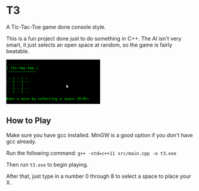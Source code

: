 # T3
A Tic-Tac-Toe game done console style.

This is a fun project done just to do something in C++.
The AI isn't very smart, it just selects an open space at random, so the game is fairly beatable.

<img src="img/gameplay.gif" width="50%" />

## How to Play
Make sure you have gcc installed. MinGW is a good option if you don't have gcc already.

Run the following command: `g++ -std=c++11 src/main.cpp -o t3.exe`

Then run `t3.exe` to begin playing.

After that, just type in a number 0 through 8 to select a space to place your X. 
